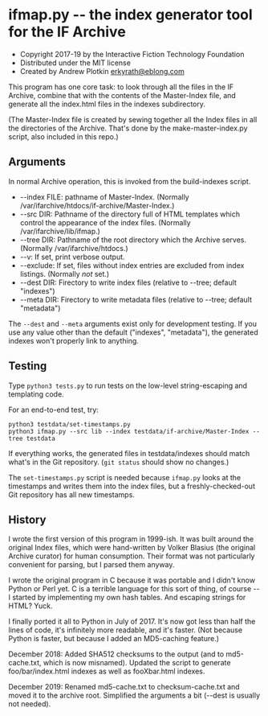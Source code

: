 # ifmap.py -- the index generator tool for the IF Archive

- Copyright 2017-19 by the Interactive Fiction Technology Foundation
- Distributed under the MIT license
- Created by Andrew Plotkin <erkyrath@eblong.com>

This program has one core task: to look through all the files in the IF Archive, combine that with the contents of the Master-Index file, and generate all the index.html files in the indexes subdirectory.

(The Master-Index file is created by sewing together all the Index files in all the directories of the Archive. That's done by the make-master-index.py script, also included in this repo.)

## Arguments

In normal Archive operation, this is invoked from the build-indexes script.

- --index FILE: pathname of Master-Index. (Normally /var/ifarchive/htdocs/if-archive/Master-Index.)
- --src DIR: Pathname of the directory full of HTML templates which control the appearance of the index files. (Normally /var/ifarchive/lib/ifmap.)
- --tree DIR: Pathname of the root directory which the Archive serves. (Normally /var/ifarchive/htdocs.)
- --v: If set, print verbose output.
- --exclude: If set, files without index entries are excluded from index listings. (Normally *not* set.)
- --dest DIR: Firectory to write index files (relative to --tree; default "indexes")
- --meta DIR: Firectory to write metadata files (relative to --tree; default "metadata")

The `--dest` and `--meta` arguments exist only for development testing. If you use any value other than the default ("indexes", "metadata"), the generated indexes won't properly link to anything.

## Testing

Type `python3 tests.py` to run tests on the low-level string-escaping and templating code.

For an end-to-end test, try:

    python3 testdata/set-timestamps.py
    python3 ifmap.py --src lib --index testdata/if-archive/Master-Index --tree testdata

If everything works, the generated files in testdata/indexes should match what's in the Git repository. (`git status` should show no changes.)

The `set-timestamps.py` script is needed because `ifmap.py` looks at the timestamps and writes them into the index files, but a freshly-checked-out Git repository has all new timestamps.

## History

I wrote the first version of this program in 1999-ish. It was built around the original Index files, which were hand-written by Volker Blasius (the original Archive curator) for human consumption. Their format was not particularly convenient for parsing, but I parsed them anyway.

I wrote the original program in C because it was portable and I didn't know Python or Perl yet. C is a terrible language for this sort of thing, of course -- I started by implementing my own hash tables. And escaping strings for HTML? Yuck.

I finally ported it all to Python in July of 2017. It's now got less than half the lines of code, it's infinitely more readable, and it's faster. (Not because Python is faster, but because I added an MD5-caching feature.)

December 2018: Added SHA512 checksums to the output (and to md5-cache.txt, which is now misnamed). Updated the script to generate foo/bar/index.html indexes as well as fooXbar.html indexes.

December 2019: Renamed md5-cache.txt to checksum-cache.txt and moved it to the archive root. Simplified the arguments a bit (--dest is usually not needed).


